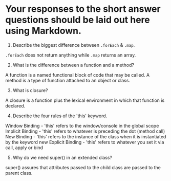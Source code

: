 # Your responses to the short answer questions should be laid out here using Markdown.
1. Describe the biggest difference between `.forEach` & `.map`.

`.forEach` does not return anything while `.map` returns an array.

2. What is the difference between a function and a method?

A function is a named functional block of code that may be called. A method is a type of function attached to an object or class.

3. What is closure?

A closure is a function plus the lexical environment in which that function is declared.

4. Describe the four rules of the 'this' keyword.

Window Binding - 'this' refers to the window/console in the global scope
Implicit Binding - 'this' refers to whatever is preceding the dot (method call)
New Binding - 'this' refers to the instance of the class when it is instantiated by the keyword new
Explicit Binding - 'this' refers to whatever you set it via call, apply or bind

5. Why do we need super() in an extended class?

super() assures that attributes passed to the child class are passed to the parent class.
